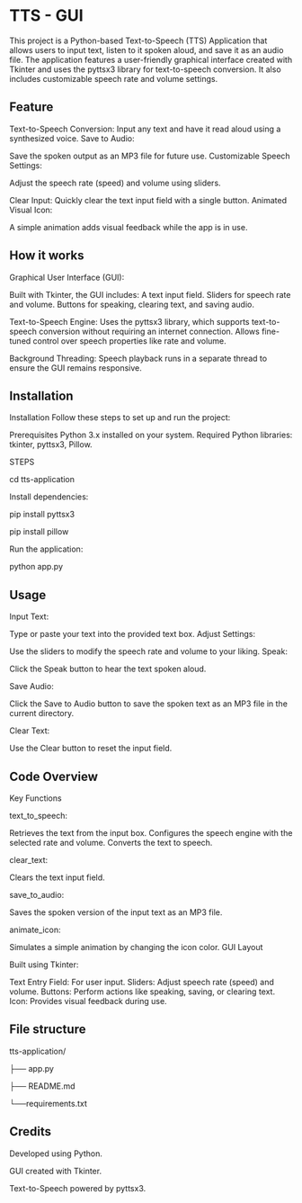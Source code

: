 
# TTS - GUI

This project is a Python-based Text-to-Speech (TTS) Application that allows users to input text, listen to it spoken aloud, and save it as an audio file. The application features a user-friendly graphical interface created with Tkinter and uses the pyttsx3 library for text-to-speech conversion. It also includes customizable speech rate and volume settings. 




##  Feature

Text-to-Speech Conversion:
Input any text and have it read aloud using a synthesized voice.
Save to Audio:

Save the spoken output as an MP3 file for future use.
Customizable Speech Settings:

Adjust the speech rate (speed) and volume using sliders.

Clear Input:
Quickly clear the text input field with a single button.
Animated Visual Icon:

A simple animation adds visual feedback while the app is in use.


## How it works

Graphical User Interface (GUI):

Built with Tkinter, the GUI includes:
A text input field.
Sliders for speech rate and volume.
Buttons for speaking, clearing text, and saving audio.

Text-to-Speech Engine:
Uses the pyttsx3 library, which supports text-to-speech conversion without requiring an internet connection.
Allows fine-tuned control over speech properties like rate and volume.

Background Threading:
Speech playback runs in a separate thread to ensure the GUI remains responsive.

## Installation

Installation
Follow these steps to set up and run the project:

Prerequisites
Python 3.x installed on your system.
Required Python libraries: tkinter, pyttsx3, Pillow.

STEPS

cd tts-application


Install dependencies:


pip install pyttsx3 

pip install pillow

Run the application:

python app.py
## Usage


Input Text:

Type or paste your text into the provided text box.
Adjust Settings:

Use the sliders to modify the speech rate and volume to your liking.
Speak:

Click the Speak button to hear the text spoken aloud.

Save Audio:

Click the Save to Audio button to save the spoken text as an MP3 file in the current directory.

Clear Text:

Use the Clear button to reset the input field.
## Code Overview


Key Functions

text_to_speech:

Retrieves the text from the input box.
Configures the speech engine with the selected rate and volume.
Converts the text to speech.

clear_text:

Clears the text input field.

save_to_audio:

Saves the spoken version of the input text as an MP3 file.

animate_icon:

Simulates a simple animation by changing the icon color.
GUI Layout


Built using Tkinter:

Text Entry Field: For user input.
Sliders: Adjust speech rate (speed) and volume.
Buttons: Perform actions like speaking, saving, or clearing text.
Icon: Provides visual feedback during use.
## File structure

tts-application/

├── app.py      
         
├── README.md      
      
└──requirements.txt  
   
## Credits

Developed using Python.

GUI created with Tkinter.

Text-to-Speech powered by pyttsx3.